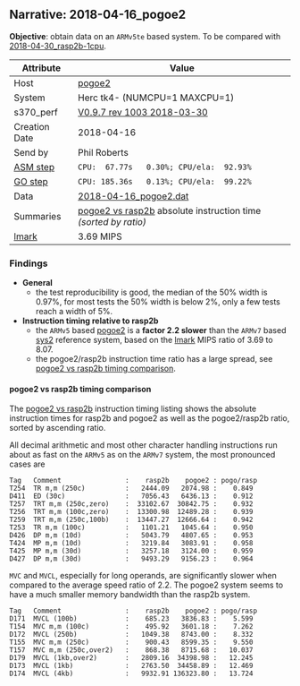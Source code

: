 ## Narrative: 2018-04-16_pogoe2

**Objective**: obtain data on an `ARMv5te` based system.
To be compared with [2018-04-30_rasp2b-1cpu](2018-04-30_rasp2b-1cpu.md).

| Attribute | Value |
| --------- | ----- |
| Host   | [pogoe2](hostinfo_pogoe2.md) |
| System | Herc tk4- (NUMCPU=1 MAXCPU=1) |
| s370_perf | [V0.9.7  rev  1003  2018-03-30](https://github.com/wfjm/s370-perf/blob/2685ff0/codes/s370_perf.asm) |
| Creation Date | 2018-04-16 |
| Send by | Phil Roberts |
| [ASM step](README_narr.md#user-content-asm) | `CPU:  67.77s   0.30%; CPU/ela:  92.93%` |
| [GO step](README_narr.md#user-content-go)   | `CPU: 185.36s   0.13%; CPU/ela:  99.22%` |
| Data | [2018-04-16_pogoe2.dat](../data/2018-04-16_pogoe2.dat) |
| Summaries | [pogoe2 vs rasp2b](sum_2018-04-30_rasp2b_and_pogoe2.dat) absolute instruction time _(sorted by ratio)_ |
| [lmark](README_narr.md#user-content-lmark) | 3.69 MIPS |

### Findings <a name="find"></a>
- **General**
  - the test reproducibility is good, the median of the 50% width is 0.97%, for
    most tests the 50% width is below 2%, only a few tests reach a width of 5%.
- **Instruction timing relative to rasp2b**
  - the `ARMv5` based [pogoe2](hostinfo_pogoe2.md) is a **factor 2.2 slower**
    than the `ARMv7` based [sys2](hostinfo_rasp2b.md) reference system,
    based on the [lmark](README_narr.md#user-content-lmark) MIPS ratio of
    3.69 to 8.07.
  - the pogoe2/rasp2b instruction time ratio has a large spread, see
    [pogoe2 vs rasp2b timing comparison](#user-content-find-vs-rasp2b).

#### pogoe2 vs rasp2b timing comparison <a name="find-vs-rasp2b"></a>
The [pogoe2 vs rasp2b](sum_2018-04-30_rasp2b_and_pogoe2.dat) instruction
timing listing shows the  absolute instruction times for rasp2b and pogoe2
as well as the pogoe2/rasp2b ratio, sorted by ascending ratio.

All decimal arithmetic and most other character handling instructions
run about as fast on the `ARMv5` as on the `ARMv7` system, the most
pronounced cases are
```
Tag   Comment                :    rasp2b    pogoe2 : pogo/rasp
T254  TR m,m (250c)          :   2444.09   2074.98 :    0.849
D411  ED (30c)               :   7056.43   6436.13 :    0.912
T257  TRT m,m (250c,zero)    :  33102.67  30842.75 :    0.932
T256  TRT m,m (100c,zero)    :  13300.98  12489.28 :    0.939
T259  TRT m,m (250c,100b)    :  13447.27  12666.64 :    0.942
T253  TR m,m (100c)          :   1101.21   1045.64 :    0.950
D426  DP m,m (10d)           :   5043.79   4807.65 :    0.953
T424  MP m,m (10d)           :   3219.84   3083.91 :    0.958
T425  MP m,m (30d)           :   3257.18   3124.00 :    0.959
D427  DP m,m (30d)           :   9493.29   9156.23 :    0.964
```

`MVC` and `MVCL`, especially for long operands, are significantly slower when
compared to the average speed ratio of 2.2. The pogoe2 system seems to have
a much smaller memory bandwidth than the rasp2b system.
```
Tag   Comment                :    rasp2b    pogoe2 : pogo/rasp
D171  MVCL (100b)            :    685.23   3836.83 :    5.599
T154  MVC m,m (100c)         :    495.92   3601.18 :    7.262
D172  MVCL (250b)            :   1049.38   8743.00 :    8.332
T155  MVC m,m (250c)         :    900.43   8599.35 :    9.550
T157  MVC m,m (250c,over2)   :    868.38   8715.68 :   10.037
D179  MVCL (1kb,over2)       :   2809.16  34398.98 :   12.245
D173  MVCL (1kb)             :   2763.50  34458.89 :   12.469
D174  MVCL (4kb)             :   9932.91 136323.80 :   13.724
```
